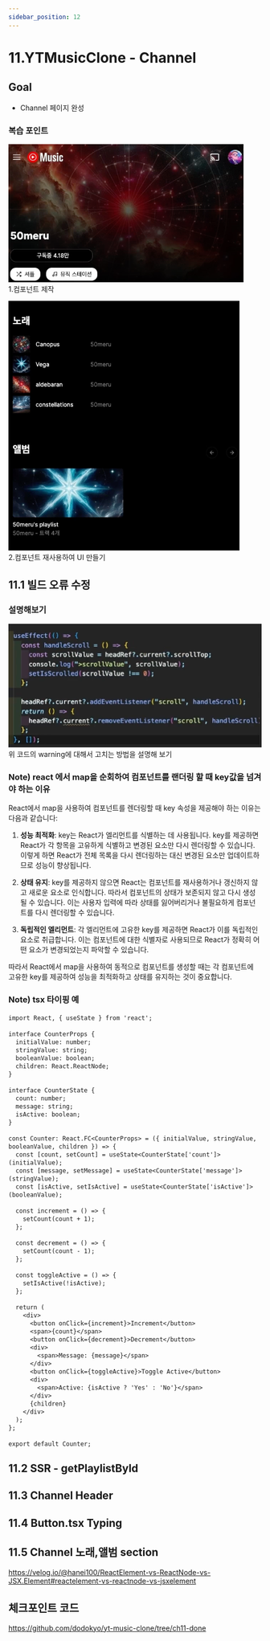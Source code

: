 ```yaml
---
sidebar_position: 12
---
```


# 11.YTMusicClone - Channel

## Goal
- Channel 페이지 완성  

### 복습 포인트

![Alt text](image-42.png)  
1.컴포넌트 제작     


![Alt text](image-43.png)  
2.컴포넌트 재사용하여 UI 만들기  

## 11.1 빌드 오류 수정


### 설명해보기  

![Alt text](image-41.png)  
위 코드의 warning에 대해서 고치는 방법을 설명해 보기  
 

### Note) react 에서 map을 순회하여 컴포넌트를 랜더링 할 때 key값을 넘겨야 하는 이유 

React에서 map을 사용하여 컴포넌트를 렌더링할 때 key 속성을 제공해야 하는 이유는 다음과 같습니다:

1. **성능 최적화**: key는 React가 엘리먼트를 식별하는 데 사용됩니다. key를 제공하면 React가 각 항목을 고유하게 식별하고 변경된 요소만 다시 렌더링할 수 있습니다. 이렇게 하면 React가 전체 목록을 다시 렌더링하는 대신 변경된 요소만 업데이트하므로 성능이 향상됩니다.

2. **상태 유지**: key를 제공하지 않으면 React는 컴포넌트를 재사용하거나 갱신하지 않고 새로운 요소로 인식합니다. 따라서 컴포넌트의 상태가 보존되지 않고 다시 생성될 수 있습니다. 이는 사용자 입력에 따라 상태를 잃어버리거나 불필요하게 컴포넌트를 다시 렌더링할 수 있습니다.

3. **독립적인 엘리먼트**: 각 엘리먼트에 고유한 key를 제공하면 React가 이를 독립적인 요소로 취급합니다. 이는 컴포넌트에 대한 식별자로 사용되므로 React가 정확히 어떤 요소가 변경되었는지 파악할 수 있습니다.

따라서 React에서 map을 사용하여 동적으로 컴포넌트를 생성할 때는 각 컴포넌트에 고유한 key를 제공하여 성능을 최적화하고 상태를 유지하는 것이 중요합니다.  


### Note) tsx 타이핑 예  

```tsx
import React, { useState } from 'react';

interface CounterProps {
  initialValue: number;
  stringValue: string;
  booleanValue: boolean;
  children: React.ReactNode;
}

interface CounterState {
  count: number;
  message: string;
  isActive: boolean;
}

const Counter: React.FC<CounterProps> = ({ initialValue, stringValue, booleanValue, children }) => {
  const [count, setCount] = useState<CounterState['count']>(initialValue);
  const [message, setMessage] = useState<CounterState['message']>(stringValue);
  const [isActive, setIsActive] = useState<CounterState['isActive']>(booleanValue);

  const increment = () => {
    setCount(count + 1);
  };

  const decrement = () => {
    setCount(count - 1);
  };

  const toggleActive = () => {
    setIsActive(!isActive);
  };

  return (
    <div>
      <button onClick={increment}>Increment</button>
      <span>{count}</span>
      <button onClick={decrement}>Decrement</button>
      <div>
        <span>Message: {message}</span>
      </div>
      <button onClick={toggleActive}>Toggle Active</button>
      <div>
        <span>Active: {isActive ? 'Yes' : 'No'}</span>
      </div>
      {children}
    </div>
  );
};

export default Counter;
```

## 11.2 SSR - getPlaylistById

## 11.3 Channel Header


## 11.4 Button.tsx Typing

## 11.5 Channel 노래,앨범 section



https://velog.io/@hanei100/ReactElement-vs-ReactNode-vs-JSX.Element#reactelement-vs-reactnode-vs-jsxelement

## 체크포인트 코드  

https://github.com/dodokyo/yt-music-clone/tree/ch11-done 